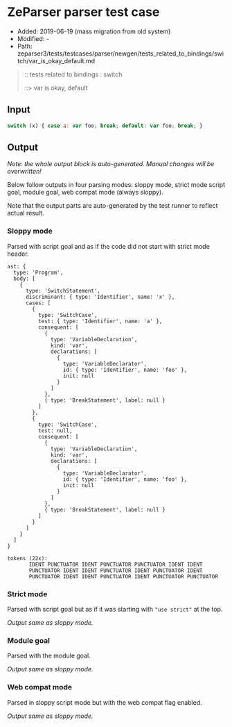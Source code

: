 # ZeParser parser test case

- Added: 2019-06-19 (mass migration from old system)
- Modified: -
- Path: zeparser3/tests/testcases/parser/newgen/tests_related_to_bindings/switch/var_is_okay_default.md

> :: tests related to bindings : switch
>
> ::> var is okay, default

## Input

`````js
switch (x) { case a: var foo; break; default: var foo; break; }
`````

## Output

_Note: the whole output block is auto-generated. Manual changes will be overwritten!_

Below follow outputs in four parsing modes: sloppy mode, strict mode script goal, module goal, web compat mode (always sloppy).

Note that the output parts are auto-generated by the test runner to reflect actual result.

### Sloppy mode

Parsed with script goal and as if the code did not start with strict mode header.

`````
ast: {
  type: 'Program',
  body: [
    {
      type: 'SwitchStatement',
      discriminant: { type: 'Identifier', name: 'x' },
      cases: [
        {
          type: 'SwitchCase',
          test: { type: 'Identifier', name: 'a' },
          consequent: [
            {
              type: 'VariableDeclaration',
              kind: 'var',
              declarations: [
                {
                  type: 'VariableDeclarator',
                  id: { type: 'Identifier', name: 'foo' },
                  init: null
                }
              ]
            },
            { type: 'BreakStatement', label: null }
          ]
        },
        {
          type: 'SwitchCase',
          test: null,
          consequent: [
            {
              type: 'VariableDeclaration',
              kind: 'var',
              declarations: [
                {
                  type: 'VariableDeclarator',
                  id: { type: 'Identifier', name: 'foo' },
                  init: null
                }
              ]
            },
            { type: 'BreakStatement', label: null }
          ]
        }
      ]
    }
  ]
}

tokens (22x):
       IDENT PUNCTUATOR IDENT PUNCTUATOR PUNCTUATOR IDENT IDENT
       PUNCTUATOR IDENT IDENT PUNCTUATOR IDENT PUNCTUATOR IDENT
       PUNCTUATOR IDENT IDENT PUNCTUATOR IDENT PUNCTUATOR PUNCTUATOR
`````

### Strict mode

Parsed with script goal but as if it was starting with `"use strict"` at the top.

_Output same as sloppy mode._

### Module goal

Parsed with the module goal.

_Output same as sloppy mode._

### Web compat mode

Parsed in sloppy script mode but with the web compat flag enabled.

_Output same as sloppy mode._
